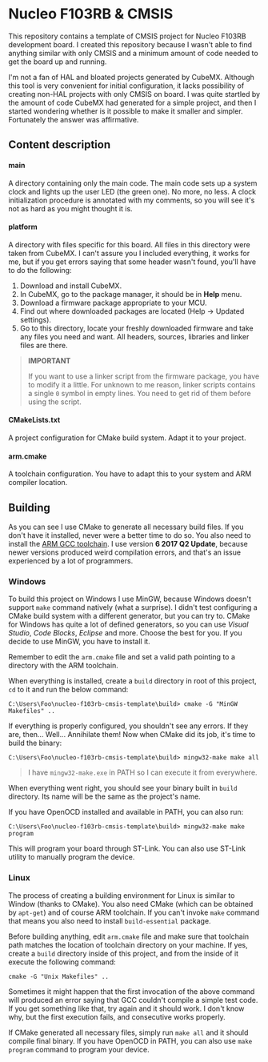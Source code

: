 # Nucleo F103RB & CMSIS

This repository contains a template of CMSIS project for Nucleo F103RB development board. I created this repository because I wasn't able to find anything similar with only CMSIS and a minimum amount of code needed to get the board up and running.

I'm not a fan of HAL and bloated projects generated by CubeMX. Although this tool is very convenient for initial configuration, it lacks possibility of creating non-HAL projects with only CMSIS on board. I was quite startled by the amount of code CubeMX had generated for a simple project, and then I started wondering whether is it possible to make it smaller and simpler. Fortunately the answer was affirmative. 

## Content description

#### main

A directory containing only the main code. The main code sets up  a system clock and lights up the user LED (the green one). No more, no less. A clock initialization procedure is annotated with my comments, so you will see it's not as hard as you might thought it is.

#### platform

A directory with files specific for this board. All files in this directory were taken from CubeMX. I can't assure you I included everything, it works for me, but if you get errors saying that some header wasn't found, you'll have to do the following:

1. Download and install CubeMX.
2. In CubeMX, go to the package manager, it should be in **Help** menu.
3. Download a firmware package appropriate to your MCU.
4. Find out where downloaded packages are located (Help -> Updated settings).
5. Go to this directory, locate your freshly downloaded firmware and take any files you need and want. All headers, sources, libraries and linker files are there.

> **IMPORTANT**
>
> If you want to use a linker script from the firmware package, you have to modify it a little. For unknown to me reason, linker scripts contains a single `0` symbol in empty lines. You need to get rid of them before using the script.

#### CMakeLists.txt

A project configuration for CMake build system. Adapt it to your project.

#### arm.cmake

A toolchain configuration. You have to adapt this to your system and ARM compiler location.

## Building

As you can see I use CMake to generate all necessary build files. If you don't have it installed, never were a better time to do so. You also need to install the [ARM GCC toolchain](https://developer.arm.com/tools-and-software/open-source-software/developer-tools/gnu-toolchain/gnu-rm/downloads). I use version **6 2017 Q2 Update**, because newer versions produced weird compilation errors, and that's an issue experienced by a lot of programmers.

### Windows

To build this project on Windows I use MinGW, because Windows doesn't support `make` command natively (what a surprise). I didn't test configuring a CMake build system with a different generator, but you can try to. CMake for Windows has quite a lot of defined generators, so you can use *Visual Studio*, *Code Blocks*, *Eclipse* and more. Choose the best for you. If you decide to use MinGW, you have to install it.

Remember to edit the `arm.cmake` file and set a valid path pointing to a directory with the ARM toolchain. 

When everything is installed, create a `build` directory in root of this project, `cd` to it and run the below command:

`C:\Users\Foo\nucleo-f103rb-cmsis-template\build> cmake -G "MinGW Makefiles" ..`

If everything is properly configured, you shouldn't see any errors. If they are, then... Well... Annihilate them! Now when CMake did its job, it's time to build the binary:

`C:\Users\Foo\nucleo-f103rb-cmsis-template\build> mingw32-make make all`

> I have `mingw32-make.exe` in PATH so I can execute it from everywhere.

When everything went right, you should see your binary built in `build` directory. Its name will be the same as the project's name.

If you have OpenOCD installed and available in PATH, you can also run:

`C:\Users\Foo\nucleo-f103rb-cmsis-template\build> mingw32-make make program`

This will program your board through ST-Link. You can also use ST-Link utility to manually program the device.

### Linux

The process of creating a building environment for Linux is similar to Window (thanks to CMake). You also need CMake (which can be obtained by `apt-get`) and of course ARM toolchain. If you can't invoke `make` command that means you also need to install `build-essential` package.

Before building anything, edit `arm.cmake` file and  make sure that toolchain path matches the location of toolchain directory on your machine. If yes, create a `build` directory inside of this project, and from the inside of it execute the following command:

`cmake -G "Unix Makefiles" ..`

Sometimes it might happen that the first invocation of the above command will produced an error saying that GCC couldn't compile a simple test code. If you get something like that, try again and it should work. I don't know why, but the first execution fails, and consecutive works properly.

If CMake generated all necessary files, simply run `make all` and it should compile final binary. If you have OpenOCD in PATH, you can also use `make program` command to program your device.